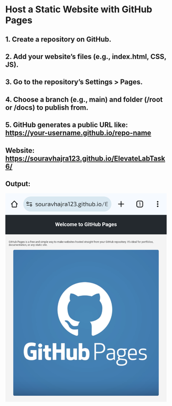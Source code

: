# Host a Static Website with GitHub Pages

## 1. Create a repository on GitHub.

## 2. Add your website’s files (e.g., index.html, CSS, JS).

## 3. Go to the repository’s Settings > Pages.

## 4. Choose a branch (e.g., main) and folder (/root or /docs) to publish from.

## 5. GitHub generates a public URL like: <https://your-username.github.io/repo-name>

## Website: https://souravhajra123.github.io/ElevateLabTask6/
## Output:
![image alt](https://github.com/souravhajra123/ElevateLabTask6/blob/a203d69e44912562165349f950aea0539866504d/SS1.png)

